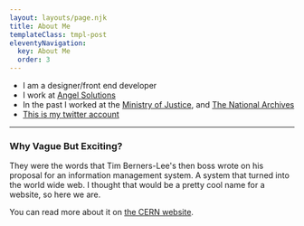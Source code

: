 ```yaml
---
layout: layouts/page.njk
title: About Me
templateClass: tmpl-post
eleventyNavigation:
  key: About Me
  order: 3
---
```


* I am a designer/front end developer
* I work at [Angel Solutions](http://www.angelsolutions.co.uk)
* In the past I worked at the [Ministry of Justice](https://mojdigital.blog.gov.uk/), and [The National Archives](https://nationalarchives.gov.uk)
* [This is my twitter account](https://twitter.com/hiccup)
- - - 
### Why Vague But Exciting?

They were the words that Tim Berners-Lee's then boss wrote on his proposal for an information management system. A system that turned into the world wide web. I thought that would be a pretty cool name for a website, so here we are.

You can read more about it on [the CERN website](http://info.cern.ch/Proposal.html).
